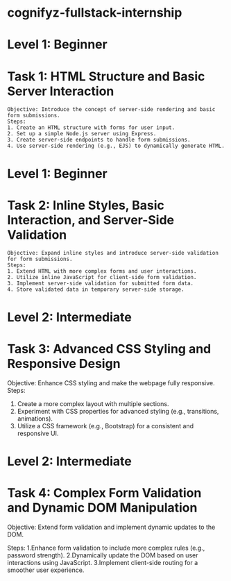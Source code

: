 # cognifyz-fullstack-internship
 
# Level 1: Beginner 
  # Task 1: HTML Structure and Basic Server Interaction

    Objective: Introduce the concept of server-side rendering and basic form submissions.
    Steps:
    1. Create an HTML structure with forms for user input.
    2. Set up a simple Node.js server using Express.
    3. Create server-side endpoints to handle form submissions.
    4. Use server-side rendering (e.g., EJS) to dynamically generate HTML.

# Level 1: Beginner
  # Task 2: Inline Styles, Basic Interaction, and Server-Side Validation

    Objective: Expand inline styles and introduce server-side validation for form submissions.
    Steps:
    1. Extend HTML with more complex forms and user interactions.
    2. Utilize inline JavaScript for client-side form validation.
    3. Implement server-side validation for submitted form data.
    4. Store validated data in temporary server-side storage.

# Level 2: Intermediate
  # Task 3: Advanced CSS Styling and Responsive Design

  Objective: Enhance CSS styling and make the webpage fully responsive.
  Steps:
  1. Create a more complex layout with multiple sections.
  2. Experiment with CSS properties for advanced styling (e.g., transitions, animations).
  3. Utilize a CSS framework (e.g., Bootstrap) for a consistent and responsive UI.

# Level 2: Intermediate 
# Task 4: Complex Form Validation and Dynamic DOM Manipulation

  Objective: Extend form validation and implement dynamic updates to the DOM.

  Steps:
  1.Enhance form validation to include more complex rules (e.g., password strength).
  2.Dynamically update the DOM based on user interactions using JavaScript.
  3.Implement client-side routing for a smoother user experience.
